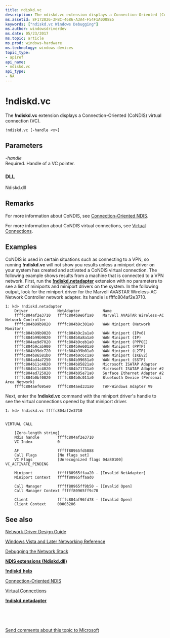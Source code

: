 ```yaml
---
title: ndiskd.vc
description: The ndiskd.vc extension displays a Connection-Oriented (CoNDIS) virtual connection (VC).
ms.assetid: 8F172026-3FBC-4686-A3A4-F54F1A0D08E5
keywords: ["ndiskd.vc Windows Debugging"]
ms.author: windowsdriverdev
ms.date: 05/23/2017
ms.topic: article
ms.prod: windows-hardware
ms.technology: windows-devices
topic_type:
- apiref
api_name:
- ndiskd.vc
api_type:
- NA
---
```


# !ndiskd.vc


The **!ndiskd.vc** extension displays a Connection-Oriented (CoNDIS) virtual connection (VC).

```
!ndiskd.vc [-handle <x>] 
```

## <span id="Parameters"></span><span id="parameters"></span><span id="PARAMETERS"></span>Parameters


<span id="_______-handle______"></span><span id="_______-HANDLE______"></span> *-handle*   
Required. Handle of a VC pointer.

### <span id="DLL"></span><span id="dll"></span>DLL

Ndiskd.dll

Remarks
-------

For more information about CoNDIS, see [Connection-Oriented NDIS](https://msdn.microsoft.com/windows/hardware/drivers/network/connection-oriented-ndis).

For more information about CoNDIS virtual connections, see [Virtual Connections](https://msdn.microsoft.com/windows/hardware/drivers/network/virtual-connections).

Examples
--------

CoNDIS is used in certain situations such as connecting to a VPN, so running **!ndiskd.vc** will not show you results unless a miniport driver on your system has created and activated a CoNDIS virtual connection. The following example shows results from a machine that is connected to a VPN network. First, run the [**!ndiskd.netadapter**](-ndiskd-netadapter.md) extension with no parameters to see a list of miniports and miniport drivers on the system. In the following output, look for the miniport driver for the Marvell AVASTAR Wireless-AC Network Controller network adapter. Its handle is ffffc804af2e3710.

```
1: kd> !ndiskd.netadapter
    Driver             NetAdapter          Name                                 
    ffffc804af2e3710   ffffc804b9e6f1a0    Marvell AVASTAR Wireless-AC Network Controller
    ffffc804b99b9020   ffffc804b9c301a0    WAN Miniport (Network Monitor)
    ffffc804b99b9020   ffffc804b9c2a1a0    WAN Miniport (IPv6)
    ffffc804b99b9020   ffffc804b8a8a1a0    WAN Miniport (IP)
    ffffc804ae9d7020   ffffc804b9ceb1a0    WAN Miniport (PPPOE)
    ffffc804b9ca5900   ffffc804b9e601a0    WAN Miniport (PPTP)
    ffffc804b99dc720   ffffc804b99b01a0    WAN Miniport (L2TP)
    ffffc804b86581b0   ffffc804b9c6c1a0    WAN Miniport (IKEv2)
    ffffc804ad4a7250   ffffc804b99651a0    WAN Miniport (SSTP)
    ffffc804b11c4020   ffffc804b85821a0    Microsoft ISATAP Adapter
    ffffc804b11c4020   ffffc804b71731a0    Microsoft ISATAP Adapter #2
    ffffc804ad725020   ffffc804b05e71a0    Surface Ethernet Adapter #2
    ffffc804b0bf0020   ffffc804b0c011a0    Bluetooth Device (Personal Area Network)
    ffffc804aef695e0   ffffc804aed331a0    TAP-Windows Adapter V9
```

Next, enter the **!ndiskd.vc** command with the miniport driver's handle to see the virtual connections opened by that miniport driver.

```
1: kd> !ndiskd.vc ffffc804af2e3710


VIRTUAL CALL

    [Zero-length string]
    Ndis handle        ffffc804af2e3710
    VC Index           0

    AF                 fffff80965fd5888
    Call Flags         [No flags set]
    VC Flags           [Unrecognized flags 04a80100] VC_ACTIVATE_PENDING

    Miniport           fffff80965ffaa20 - [Invalid NetAdapter]
    Miniport Context   fffff80965ffaad0

    Call Manager       fffff80965ff9b50 - [Invalid Open]
    Call Manager Context fffff80965ff9c70

    Client             ffffc804af96fd78 - [Invalid Open]
    Client Context     00003206
```

## <span id="see_also"></span>See also


[Network Driver Design Guide](https://msdn.microsoft.com/windows/hardware/drivers/network/index)

[Windows Vista and Later Networking Reference](https://msdn.microsoft.com/library/windows/hardware/ff571081)

[Debugging the Network Stack](https://go.microsoft.com/fwlink/p/?linkid=845311)

[**NDIS extensions (Ndiskd.dll)**](ndis-extensions--ndiskd-dll-.md)

[**!ndiskd.help**](-ndiskd-help.md)

[Connection-Oriented NDIS](https://msdn.microsoft.com/windows/hardware/drivers/network/connection-oriented-ndis)

[Virtual Connections](https://msdn.microsoft.com/windows/hardware/drivers/network/virtual-connections)

[**!ndiskd.netadapter**](-ndiskd-netadapter.md)

 

 

[Send comments about this topic to Microsoft](mailto:wsddocfb@microsoft.com?subject=Documentation%20feedback%20[debugger\debugger]:%20!ndiskd.vc%20%20RELEASE:%20%285/15/2017%29&body=%0A%0APRIVACY%20STATEMENT%0A%0AWe%20use%20your%20feedback%20to%20improve%20the%20documentation.%20We%20don't%20use%20your%20email%20address%20for%20any%20other%20purpose,%20and%20we'll%20remove%20your%20email%20address%20from%20our%20system%20after%20the%20issue%20that%20you're%20reporting%20is%20fixed.%20While%20we're%20working%20to%20fix%20this%20issue,%20we%20might%20send%20you%20an%20email%20message%20to%20ask%20for%20more%20info.%20Later,%20we%20might%20also%20send%20you%20an%20email%20message%20to%20let%20you%20know%20that%20we've%20addressed%20your%20feedback.%0A%0AFor%20more%20info%20about%20Microsoft's%20privacy%20policy,%20see%20http://privacy.microsoft.com/default.aspx. "Send comments about this topic to Microsoft")





